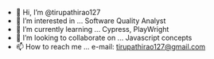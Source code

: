 - 👋 Hi, I’m @tirupathirao127
- 👀 I’m interested in ... Software Quality Analyst
- 🌱 I’m currently learning ... Cypress, PlayWright
- 💞️ I’m looking to collaborate on ... Javascript concepts
- 📫 How to reach me ... e-mail: tirupathirao127@gmail.com

<!---
tirupathirao127/tirupathirao127 is a ✨ special ✨ repository because its `README.md` (this file) appears on your GitHub profile.
You can click the Preview link to take a look at your changes.
--->
